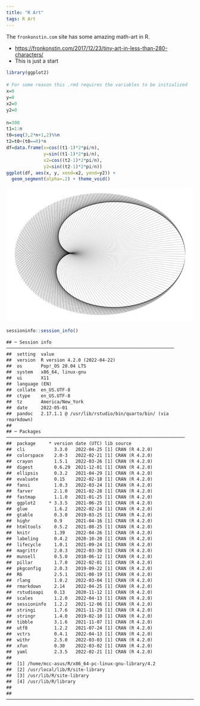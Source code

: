 ```yaml
---
title: "R Art"
tags: R Art
---
```



The `fronkonstin.com` site has some amazing math-art in R.

-   <https://fronkonstin.com/2017/12/23/tiny-art-in-less-than-280-characters/>
-   This is just a start

```r
library(ggplot2)

# For some reason this .rmd requires the variables to be initialized
x=0
y=0
x2=0
y2=0

n=300
t1=1:n
t0=seq(3,2*n+1,2)%%n
t2=t0+(t0==0)*n
df=data.frame(x=cos((t1-1)*2*pi/n), 
              y=sin((t1-1)*2*pi/n),
              x2=cos((t2-1)*2*pi/n),
              y2=sin((t2-1)*2*pi/n))
ggplot(df, aes(x, y, xend=x2, yend=y2)) +
  geom_segment(alpha=.2) + theme_void()
```

![](/assets/img/r-art.png)

```r
sessioninfo::session_info()
```

    ## ─ Session info ───────────────────────────────────────────────────────────────
    ##  setting  value
    ##  version  R version 4.2.0 (2022-04-22)
    ##  os       Pop!_OS 20.04 LTS
    ##  system   x86_64, linux-gnu
    ##  ui       X11
    ##  language (EN)
    ##  collate  en_US.UTF-8
    ##  ctype    en_US.UTF-8
    ##  tz       America/New_York
    ##  date     2022-05-01
    ##  pandoc   2.17.1.1 @ /usr/lib/rstudio/bin/quarto/bin/ (via rmarkdown)
    ## 
    ## ─ Packages ───────────────────────────────────────────────────────────────────
    ##  package     * version date (UTC) lib source
    ##  cli           3.3.0   2022-04-25 [1] CRAN (R 4.2.0)
    ##  colorspace    2.0-3   2022-02-21 [1] CRAN (R 4.2.0)
    ##  crayon        1.5.1   2022-03-26 [1] CRAN (R 4.2.0)
    ##  digest        0.6.29  2021-12-01 [1] CRAN (R 4.2.0)
    ##  ellipsis      0.3.2   2021-04-29 [1] CRAN (R 4.2.0)
    ##  evaluate      0.15    2022-02-18 [1] CRAN (R 4.2.0)
    ##  fansi         1.0.3   2022-03-24 [1] CRAN (R 4.2.0)
    ##  farver        2.1.0   2021-02-28 [1] CRAN (R 4.2.0)
    ##  fastmap       1.1.0   2021-01-25 [1] CRAN (R 4.2.0)
    ##  ggplot2     * 3.3.5   2021-06-25 [1] CRAN (R 4.2.0)
    ##  glue          1.6.2   2022-02-24 [1] CRAN (R 4.2.0)
    ##  gtable        0.3.0   2019-03-25 [1] CRAN (R 4.2.0)
    ##  highr         0.9     2021-04-16 [1] CRAN (R 4.2.0)
    ##  htmltools     0.5.2   2021-08-25 [1] CRAN (R 4.2.0)
    ##  knitr         1.39    2022-04-26 [1] CRAN (R 4.2.0)
    ##  labeling      0.4.2   2020-10-20 [1] CRAN (R 4.2.0)
    ##  lifecycle     1.0.1   2021-09-24 [1] CRAN (R 4.2.0)
    ##  magrittr      2.0.3   2022-03-30 [1] CRAN (R 4.2.0)
    ##  munsell       0.5.0   2018-06-12 [1] CRAN (R 4.2.0)
    ##  pillar        1.7.0   2022-02-01 [1] CRAN (R 4.2.0)
    ##  pkgconfig     2.0.3   2019-09-22 [1] CRAN (R 4.2.0)
    ##  R6            2.5.1   2021-08-19 [1] CRAN (R 4.2.0)
    ##  rlang         1.0.2   2022-03-04 [1] CRAN (R 4.2.0)
    ##  rmarkdown     2.14    2022-04-25 [1] CRAN (R 4.2.0)
    ##  rstudioapi    0.13    2020-11-12 [1] CRAN (R 4.2.0)
    ##  scales        1.2.0   2022-04-13 [1] CRAN (R 4.2.0)
    ##  sessioninfo   1.2.2   2021-12-06 [1] CRAN (R 4.2.0)
    ##  stringi       1.7.6   2021-11-29 [1] CRAN (R 4.2.0)
    ##  stringr       1.4.0   2019-02-10 [1] CRAN (R 4.2.0)
    ##  tibble        3.1.6   2021-11-07 [1] CRAN (R 4.2.0)
    ##  utf8          1.2.2   2021-07-24 [1] CRAN (R 4.2.0)
    ##  vctrs         0.4.1   2022-04-13 [1] CRAN (R 4.2.0)
    ##  withr         2.5.0   2022-03-03 [1] CRAN (R 4.2.0)
    ##  xfun          0.30    2022-03-02 [1] CRAN (R 4.2.0)
    ##  yaml          2.3.5   2022-02-21 [1] CRAN (R 4.2.0)
    ## 
    ##  [1] /home/mcc-asus/R/x86_64-pc-linux-gnu-library/4.2
    ##  [2] /usr/local/lib/R/site-library
    ##  [3] /usr/lib/R/site-library
    ##  [4] /usr/lib/R/library
    ## 
    ## ──────────────────────────────────────────────────────────────────────────────

